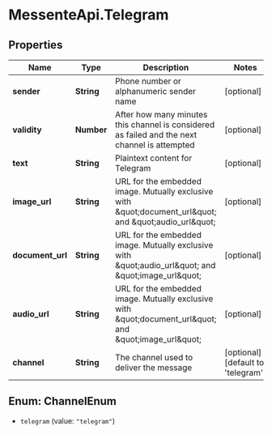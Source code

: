 # MessenteApi.Telegram

## Properties
Name | Type | Description | Notes
------------ | ------------- | ------------- | -------------
**sender** | **String** | Phone number or alphanumeric sender name | [optional] 
**validity** | **Number** | After how many minutes this channel is considered as failed and the next channel is attempted | [optional] 
**text** | **String** | Plaintext content for Telegram | [optional] 
**image_url** | **String** | URL for the embedded image. Mutually exclusive with \&quot;document_url\&quot; and \&quot;audio_url\&quot; | [optional] 
**document_url** | **String** | URL for the embedded image. Mutually exclusive with \&quot;audio_url\&quot; and \&quot;image_url\&quot; | [optional] 
**audio_url** | **String** | URL for the embedded image. Mutually exclusive with \&quot;document_url\&quot; and \&quot;image_url\&quot; | [optional] 
**channel** | **String** | The channel used to deliver the message | [optional] [default to &#39;telegram&#39;]


<a name="ChannelEnum"></a>
## Enum: ChannelEnum


* `telegram` (value: `"telegram"`)




